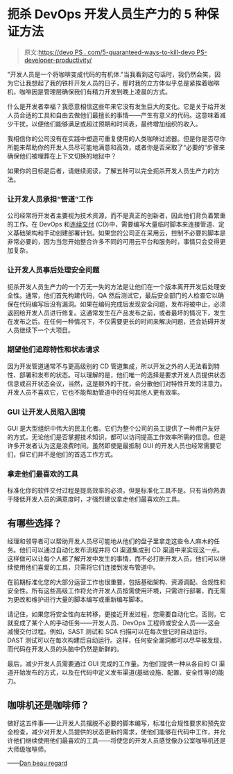# 扼杀 DevOps 开发人员生产力的 5 种保证方法

> 原文:[https://devo PS . com/5-guaranteed-ways-to-kill-devo PS-developer-productivity/](https://devops.com/5-guaranteed-ways-to-kill-devops-developer-productivity/)

"开发人员是一个将咖啡变成代码的有机体."当我看到这句话时，我仍然会笑，因为它让我想起了我的铁杆开发人员的日子，那时我的立方体似乎总是紧挨着咖啡机，咖啡因是管理层确保我们有精力开发到晚上凌晨的方式。

什么是开发者幸福？我愿意相信这些年来它没有发生巨大的变化。它是关于给开发人员合适的工具和自由去做他们最擅长的事情——产生有意义的代码。这意味着减少干扰，以便他们能够满足或超过预期和时间表，最终增加组织的收入。

我相信你的公司没有在实践中塑造可重复使用的人类咖啡过滤器。但是你是否尽你所能来帮助你的开发人员尽可能地满意和高效，或者你是否采取了“必要的”步骤来确保他们被埋葬在上下文切换的地狱中？

如果你的目标是后者，请继续阅读，了解五种可以完全扼杀开发人员生产力的方法。

### 让开发人员承担“管道”工作

公司经常将开发者主要视为技术资源，而不是真正的创新者，因此他们背负着繁重的工作。在 DevOps 和[连续交付](https://devops.com/always-on-development-why-continuous-delivery-relies-on-security-by-design/) (CD)中，需要编写大量临时脚本来连接管道、定义基础架构和手动创建部署计划。如果您的公司正在采用云，控制不必要的脚本是非常必要的，因为当您开始整合许多不同的可用云平台和服务时，事情只会变得更加复杂。

### 让开发人员事后处理安全问题

扼杀开发人员生产力的一个万无一失的方法是让他们在一个版本离开开发后处理安全性。通常，他们首先构建代码，QA 然后测试它，最后安全部门的人检查它以确保在代码编写后没有漏洞。如果在编码完成后发现安全问题，发布将被中止，必须返回给开发人员进行修复。这通常发生在产品发布之前，或者最坏的情况下，发生在发布之后。在任何一种情况下，不仅需要更长的时间来解决问题，还会妨碍开发人员继续下一个大项目。

### 期望他们追踪特性和状态请求

因为开发管道通常不与更高级别的 CD 管道集成，所以开发之外的人无法看到特性、部署和发布的状态。可以理解的是，他们唯一的选择是要求开发人员提供状态信息或召开状态会议，当然，这是额外的干扰，会分散他们对特性开发的注意力。开发人员不喜欢它，它也不能帮助管道中的任何其他人更有效率。

### GUI 让开发人员陷入困境

GUI 是大型组织中伟大的民主化者。它们为整个公司的员工提供了一种用户友好的方式，无论他们是否掌握技术知识，都可以访问提高工作效率所需的信息。但是许多开发者认为这是浪费时间。虽然即使是最抵制 GUI 的开发人员也经常需要它们，但它们并不是他们的首选工作方式。

### 拿走他们最喜欢的工具

标准化你的软件交付过程是提高效率的必须，但是标准化工具不是。只有当你热衷于降低开发人员的满意度时，才强烈建议拿走他们最喜欢的工具。

## 有哪些选择？

经理和领导者可以帮助开发人员尽可能地从他们的盘子里拿走这些令人麻木的任务。他们可以通过自动化发布流程并将 CI 渠道集成到 CD 渠道中来实现这一点。这样做可以让每个人都了解开发中发生的事情，而不必打断开发人员，他们可以继续使用他们喜爱的工具，只需将它们连接到发布管道中。

在前期标准化您的大部分运营工作也很重要，包括基础架构、资源调配、合规性和安全性。所有这些高级工作将允许开发人员按需使用环境，只需进行部署，而无需为更改和维护进行大量的脚本编写或重新编写脚本。

请记住，如果您将安全性向左转移，更接近开发过程，您需要自动化它。否则，它就变成了某个人的手动任务——开发人员、DevOps 工程师或安全人员——这会减慢交付过程。例如，SAST 测试和 SCA 扫描可以在每次登记时自动运行。DAST 测试可以在每次构建后自动运行。这样，任何安全漏洞都可以尽早被发现，而代码在开发人员的头脑中仍然是新鲜的。

最后，减少开发人员需要通过 GUI 完成的工作量。为他们提供一种从各自的 CI 渠道开始发布的方式，以及在代码中定义发布渠道(基础设施、配置、安全性等)的能力。

## **咖啡机还是咖啡师？**

做好这五件事——让开发人员摆脱不必要的脚本编写，标准化合规性要求和预先安全检查，减少对开发人员提供的状态更新的需求，使他们能够在代码中工作，并允许他们继续使用他们最喜欢的工具——将使您的开发人员感觉像办公室咖啡机还是大师级咖啡师。

——[Dan beau regard](https://devops.com/author/dan-beauregard/)